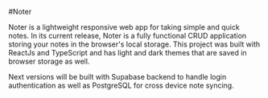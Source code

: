 #Noter

Noter is a lightweight responsive web app for taking simple and quick notes. In its current release, Noter is a fully functional CRUD application storing your notes in the browser's local storage. This project was built with ReactJs and TypeScript and has light and dark themes that are saved in browser storage as well. 

Next versions will be built with Supabase backend to handle login authentication as well as PostgreSQL for cross device note syncing.
